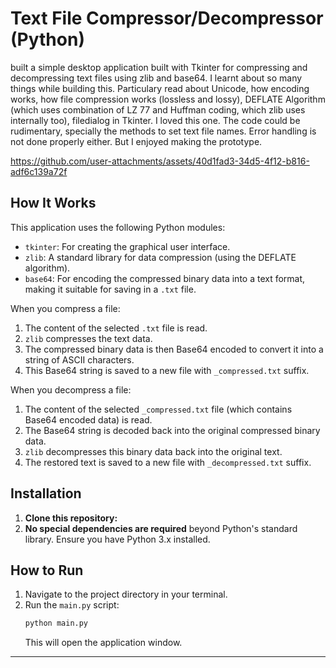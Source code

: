 # Text File Compressor/Decompressor (Python)
built a simple desktop application built with Tkinter for compressing and decompressing text files using zlib and base64. I learnt about so many things while building this. Particulary read about Unicode, how encoding works, how file compression works (lossless and lossy), DEFLATE Algorithm (which uses combination of LZ 77 and Huffman coding, which zlib uses internally too), filedialog in Tkinter. I loved this one. The code could be rudimentary, specially the methods to set text file names. Error handling is not done properly either. But I enjoyed making the prototype.



https://github.com/user-attachments/assets/40d1fad3-34d5-4f12-b816-adf6c139a72f



##  How It Works

This application uses the following Python modules:
* `tkinter`: For creating the graphical user interface.
* `zlib`: A standard library for data compression (using the DEFLATE algorithm).
* `base64`: For encoding the compressed binary data into a text format, making it suitable for saving in a `.txt` file.

When you compress a file:
1.  The content of the selected `.txt` file is read.
2.  `zlib` compresses the text data.
3.  The compressed binary data is then Base64 encoded to convert it into a string of ASCII characters.
4.  This Base64 string is saved to a new file with `_compressed.txt` suffix.

When you decompress a file:
1.  The content of the selected `_compressed.txt` file (which contains Base64 encoded data) is read.
2.  The Base64 string is decoded back into the original compressed binary data.
3.  `zlib` decompresses this binary data back into the original text.
4.  The restored text is saved to a new file with `_decompressed.txt` suffix.

##  Installation

1.  **Clone this repository:**
2.  **No special dependencies are required** beyond Python's standard library. Ensure you have Python 3.x installed.

##  How to Run

1.  Navigate to the project directory in your terminal.
2.  Run the `main.py` script:
    ```bash
    python main.py
    ```
    This will open the application window.





---
